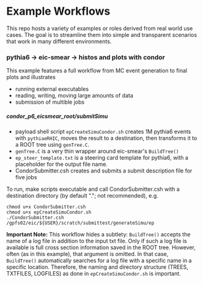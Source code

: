 # Example Workflows

This repo hosts a variety of examples or roles derived from real world use cases. 
The goal is to streamline them into simple and transparent scenarios that work in many different environments.

### pythia6 → eic-smear → histos and plots with condor
This example features a full workflow from MC event generation to final plots and illustrates
- running external executables
- reading, writing, moving large amounts of data
- submission of multible jobs

##### condor_p6_eicsmear_root/submitSimu
- payload shell script ``epCreateSimuCondor.sh`` creates 1M pythia6
  events with ``pythiaeRHIC``, moves the result to a destination, then transforms 
  it to a ROOT tree using ``genTree.C``.
- ``genTree.C`` is a very thin wrapper around eic-smear's ``BuildTree()``
- ``ep_steer_template.txt`` is a steering card template for pythia6, 
  with a placeholder for the output file name.
- CondorSubmitter.csh creates and submits a submit description file for five jobs

To run, make scripts executable and call CondorSubmitter.csh with a destination directory (by default "."; not recommended),
e.g.
```
chmod u+x CondorSubmitter.csh
chmod u+x epCreateSimuCondor.sh
./CondorSubmitter.csh /gpfs02/eic/${USER}/scratch/submittest/generateSimu/ep
```

**Important Note:** 
This workflow hides a subtlety: ``BuildTree()`` accepts the name of 
a log file in addition to the input txt file.
Only if such a log file is available is full cross section information saved in the ROOT tree.
However, often (as in this example), that argument is omitted. In that case, 
``BuildTree()`` automatically searches for a log file with a specific name in a specific location.
Therefore, the naming and directory structure (TREES, TXTFILES, LOGFILES) 
as done in ``epCreateSimuCondor.sh`` is important. 





